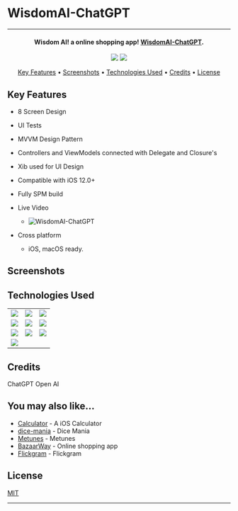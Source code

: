 # WisdomAI-ChatGPT





<hr>
<h4 align="center">Wisdom AI! a online shopping app! <a href="https://github.com/asimcanyagiz/WisdomAI-ChatGPT" target="_blank">WisdomAI-ChatGPT</a>.</h4>

<p align="center">
  <img src="https://img.shields.io/github/commit-activity/y/asimcanyagiz/WisdomAI-ChatGPT">
  <img src="https://img.shields.io/github/license/asimcanyagiz/WisdomAI-ChatGPT">
</p>

<p align="center">
  <a href="#key-features">Key Features</a> •
  <a href="#screenshots">Screenshots</a> •
  <a href="#technologies-used">Technologies Used</a> •
  <a href="#credits">Credits</a> •
  <a href="#license">License</a>
</p>

## Key Features

* 8 Screen Design
* UI Tests
* MVVM Design Pattern
* Controllers and ViewModels connected with Delegate and Closure's
* Xib used for UI Design
* Compatible with iOS 12.0+
* Fully SPM build
* Live Video
  - ![WisdomAI-ChatGPT](https://user-images.githubusercontent.com/89473605/200179371-66ed6240-2afa-47a6-a204-82e7896a4988.gif)


* Cross platform
  - iOS, macOS ready.

## Screenshots

## Technologies Used

<table style"float:right;">
  <tr>
    <td><img src="https://img.shields.io/badge/Swift-FA7343?style=for-the-badge&logo=swift&logoColor=white"/></td>
    <td><img src="https://img.shields.io/badge/Xcode-007ACC?style=for-the-badge&logo=Xcode&logoColor=white"></td>
    <td><img src="https://img.shields.io/badge/UIKit-043b5c?style=for-the-badge&logo=swift&logoColor=white"></td>
  </tr>
  <tr>
    <td><img src="https://img.shields.io/badge/GitHub-100000?style=for-the-badge&logo=github&logoColor=white"/></td>
    <td><img src="https://img.shields.io/badge/GIT-E44C30?style=for-the-badge&logo=git&logoColor=white"/></td>
    <td><img src="https://img.shields.io/badge/firebase-ffca28?style=for-the-badge&logo=firebase&logoColor=red"/></td>
  </tr>
  <tr>
    <td><img src="https://img.shields.io/badge/IQKeyboardManager-298D46?style=for-the-badge&logoColor=white"/></td>
    <td><img src="https://img.shields.io/badge/-Voice%20Overlay%20iOS-blue"/></td>
    <td><img src="https://img.shields.io/badge/KingFisher-5091CD?style=for-the-badge&&logoColor=white"/></td>
  </tr>
  <tr>
    <td><img src="https://img.shields.io/badge/Auto_Layout-fbc093?style=for-the-badge&logo=swift&logoColor=white"/></td>
  </tr>
</table>

## Credits

ChatGPT Open AI

## You may also like...

- [Calculator](https://github.com/asimcanyagiz/iOS-Bootcamp-Week1) - A iOS Calculator
- [dice-mania](https://github.com/asimcanyagiz/dice-mania) - Dice Mania
- [Metunes](https://github.com/asimcanyagiz/Metunes) - Metunes
- [BazaarWay](https://github.com/asimcanyagiz/BazaarWay) - Online shopping app
- [Flickgram](https://github.com/asimcanyagiz/Flickgram) - Flickgram

## License

[MIT](https://choosealicense.com/licenses/mit)

---
